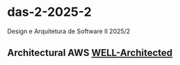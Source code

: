# das-2-2025-2
Design e Arquitetura de Software II 2025/2 

## Architectural AWS [WELL-Architected](https://aws.amazon.com/pt/architecture/well-architected/)

